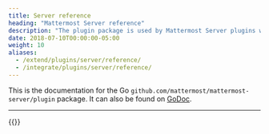 ```yaml
---
title: Server reference
heading: "Mattermost Server reference"
description: "The plugin package is used by Mattermost Server plugins written in Go and enables you to manage and interact with the plugin environment."
date: 2018-07-10T00:00:00-05:00
weight: 10
aliases:
  - /extend/plugins/server/reference/
  - /integrate/plugins/server/reference/
---
```


This is the documentation for the Go <code>github.com/mattermost/mattermost-server/plugin</code> package. It can also be found on [GoDoc](https://godoc.org/github.com/mattermost/mattermost-server/v6/plugin).
***

{{<plugingodocs>}}
